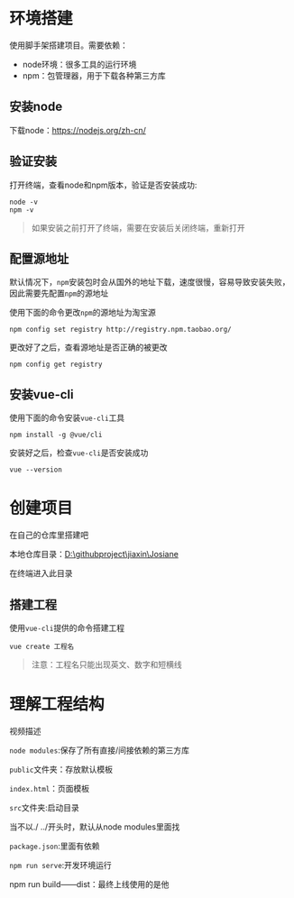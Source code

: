 # 环境搭建

使用脚手架搭建项目。需要依赖：

- node环境：很多工具的运行环境
- npm：包管理器，用于下载各种第三方库

## 安装node

下载node：https://nodejs.org/zh-cn/

## 验证安装

打开终端，查看node和npm版本，验证是否安装成功:

```shell
node -v
npm -v
```

> 如果安装之前打开了终端，需要在安装后关闭终端，重新打开

## 配置源地址

默认情况下，`npm`安装包时会从国外的地址下载，速度很慢，容易导致安装失败，因此需要先配置`npm`的源地址

使用下面的命令更改`npm`的源地址为淘宝源

```shell
npm config set registry http://registry.npm.taobao.org/
```

更改好了之后，查看源地址是否正确的被更改

```shell
npm config get registry
```

## 安装vue-cli

使用下面的命令安装`vue-cli`工具

```shell
npm install -g @vue/cli
```

安装好之后，检查`vue-cli`是否安装成功

```shell
vue --version
```

# 创建项目

在自己的仓库里搭建吧

本地仓库目录：[D:\githubproject\jiaxin\Josiane]()

在终端进入此目录

## 搭建工程

使用`vue-cli`提供的命令搭建工程

```shell
vue create 工程名
```

> 注意：工程名只能出现英文、数字和短横线

# 理解工程结构

视频描述

`node modules`:保存了所有直接/间接依赖的第三方库

`public`文件夹：存放默认模板

`index.html`：页面模板

`src`文件夹:启动目录

当不以./  ../开头时，默认从node modules里面找

`package.json`:里面有依赖

`npm run serve`:开发环境运行

npm run build——dist：最终上线使用的是他